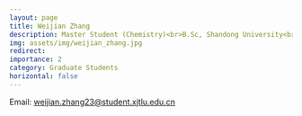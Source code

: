 ```yaml
---
layout: page
title: Weijian Zhang
description: Master Student (Chemistry)<br>B.Sc, Shandong University<br>
img: assets/img/weijian_zhang.jpg
redirect: 
importance: 2
category: Graduate Students
horizontal: false
---
```


Email&#58; weijian.zhang23@student.xjtlu.edu.cn